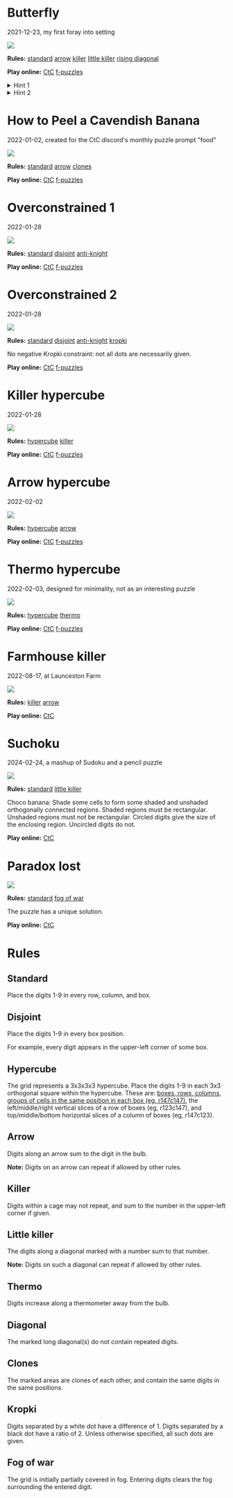 # Butterfly

2021-12-23, my first foray into setting

![](butterfly.png)

**Rules:**
[standard](#standard)
[arrow](#arrow)
[killer](#killer)
[little killer](#little-killer)
[rising diagonal](#diagonal)

**Play online:**
[CtC](https://tinyurl.com/b7twmz48)
[f-puzzles](https://f-puzzles.com/?id=yxnpswht)

<details>
<summary>Hint 1</summary> 
The upper-right arrows are very restricted: what digits can appear in r3c5 and r5c7?
</details>

<details>
<summary>Hint 2</summary> 
Consider applying set theory to the red and blue regions here: https://tinyurl.com/bp7u2pv5.
</details>

# How to Peel a Cavendish Banana

2022-01-02, created for the CtC discord's monthly puzzle prompt "food"

![](cavendish-banana.png)

**Rules:**
[standard](#standard)
[arrow](#arrow)
[clones](#clones)

**Play online:**
[CtC](https://tinyurl.com/5a7kve6r)
[f-puzzles](https://f-puzzles.com/?id=y28knjuw)

# Overconstrained 1

2022-01-28

![](overconstrained-1.png)

**Rules:**
[standard](#standard)
[disjoint](#disjoint)
[anti-knight](#anti-knight)

**Play online:**
[CtC](https://tinyurl.com/2p9a9kxh)
[f-puzzles](https://f-puzzles.com/?id=ycenxedq)

# Overconstrained 2

2022-01-28

![](overconstrained-2.png)

**Rules:**
[standard](#standard)
[disjoint](#disjoint)
[anti-knight](#anti-knight)
[kropki](#kropki)

No negative Kropki constraint: not all dots are necessarily given.

**Play online:**
[CtC](https://tinyurl.com/2p8pf4t3)
[f-puzzles](https://f-puzzles.com/?id=y9jvczpk)

# Killer hypercube

2022-01-28

![](killer-hypercube.png)

**Rules:**
[hypercube](#hypercube)
[killer](#killer)

**Play online:**
[CtC](https://tinyurl.com/mvxkfnh6)
[f-puzzles](https://f-puzzles.com/?id=yddv7dur)

# Arrow hypercube

2022-02-02

![](arrow-hypercube.png)

**Rules:**
[hypercube](#hypercube)
[arrow](#arrow)

**Play online:**
[CtC](https://tinyurl.com/4xv3jc6d)
[f-puzzles](https://f-puzzles.com/?id=y74otltk)

# Thermo hypercube

2022-02-03, designed for minimality, not as an interesting puzzle

![](thermo-hypercube.png)

**Rules:**
[hypercube](#hypercube)
[thermo](#thermo)

**Play online:**
[CtC](https://tinyurl.com/yc488r77)
[f-puzzles](https://f-puzzles.com/?id=y8wrjhla)

# Farmhouse killer

2022-08-17, at Launceston Farm

![](farmhouse-killer.png)

**Rules:**
[killer](#killer)
[arrow](#arrow)

**Play online:**
[CtC](https://tinyurl.com/5xx8n89k)

# Suchoku

2024-02-24, a mashup of Sudoku and a pencil puzzle

![](suchoku.webp)

**Rules:**
[standard](#standard)
[little killer](#little-killer)

Choco banana: Shade some cells to form some shaded and unshaded orthogonally connected regions. Shaded regions must be rectangular. Unshaded regions must not be rectangular. Circled digits give the size of the enclosing region. Uncircled digits do not.

**Play online:**
[CtC](https://app.crackingthecryptic.com/ujsjiugpc7)

# Paradox lost

![](paradox-lost.webp)

**Rules:**
[standard](#standard)
[fog of war](#fog-of-war)

The puzzle has a unique solution.

**Play online:**
[CtC](https://sudokupad.app/8f5imhpieq)

# Rules

## Standard

Place the digits 1-9 in every row, column, and box.

## Disjoint

Place the digits 1-9 in every box position.

For example, every digit appears in the upper-left corner of some box.

## Hypercube

The grid represents a 3x3x3x3 hypercube.
Place the digits 1-9 in each 3x3 orthogonal square within the hypercube.
These are: [boxes, rows, columns](#standard),
[groups of cells in the same position in each box (eg, r147c147)](#disjoint),
the left/middle/right vertical slices of a row of boxes (eg, r123c147), and
top/middle/bottom horizontal slices of a column of boxes (eg, r147c123).

## Arrow

Digits along an arrow sum to the digit in the bulb.

**Note:** Digits on an arrow can repeat if allowed by other rules.

## Killer

Digits within a cage may not repeat, and sum to the number in the upper-left corner if given.

## Little killer

The digits along a diagonal marked with a number sum to that number.

**Note:** Digits on such a diagonal can repeat if allowed by other rules.

## Thermo

Digits increase along a thermometer away from the bulb.

## Diagonal

The marked long diagonal(s) do not contain repeated digits.

## Clones

The marked areas are clones of each other, and contain the same digits in the same positions.

## Kropki

Digits separated by a white dot have a difference of 1.
Digits separated by a black dot have a ratio of 2.
Unless otherwise specified, all such dots are given.

## Fog of war

The grid is initially partially covered in fog. Entering digits clears the fog surrounding the entered digit.
